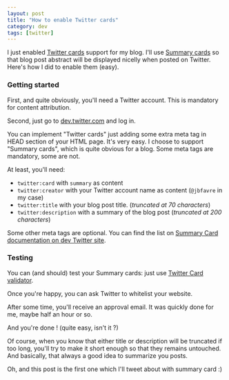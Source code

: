 ```yaml
---
layout: post
title: "How to enable Twitter cards"
category: dev
tags: [twitter]
---
```


	
I just enabled [Twitter cards](https://dev.twitter.com/cards/overview) support for my blog. I'll use [Summary cards](https://dev.twitter.com/cards/types/summary) so that blog post abstract will be displayed nicelly when posted on Twitter. Here's how I did to enable them (easy).

### Getting started

First, and quite obviously, you'll need a Twitter account. This is mandatory for content attribution.

Second, just go to [dev.twitter.com](https://dev.twitter.com) and log in.


You can implement "Twitter cards" just adding some extra meta tag in HEAD section of your HTML page. It's very easy.
I choose to support "Summary cards", which is quite obvious for a blog. Some meta tags are mandatory, some are not.

At least, you'll need:

* `twitter:card` with `summary` as content
* `twitter:creator` with your Twitter account name as content (`@jbfavre` in my case)
* `twitter:title` with your blog post title. (_truncated at 70 characters_)
* `twitter:description` with a summary of the blog post (_truncated at 200 characters_)

Some other meta tags are optional. You can find the list on [Summary Card documentation on dev Twitter site](https://dev.twitter.com/cards/types/summary).

### Testing

You can (and should) test your Summary cards: just use [Twitter Card validator](https://cards-dev.twitter.com/validator).

Once you're happy, you can ask Twitter to whitelist your website.

After some time, you'll receive an approval email. It was quickly done for me, maybe half an hour or so.

And you're done ! (quite easy, isn't it ?)

Of course, when you know that either title or description will be truncated if too long, you'll try to make it short enough so that they remains untouched. And basically, that always a good idea to summarize you posts.

Oh, and this post is the first one which I'll tweet about with summary card :)
